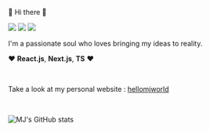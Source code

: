 👋 Hi there 👋
<p>
  <a href="https://www.linkedin.com/in/mijeongwon/" target="_blank"><img src="https://img.shields.io/badge/LinkedIn-0A66C2?style=flat-square&logo=LinkedIn&logoColor=white"/></a>
  <a href="https://medium.com/@ffan0811" target="_blank"><img src="https://img.shields.io/badge/Medium-000000?style=flat-square&logo=Medium&logoColor=white"/></a>
  <a href="https://www.instagram.com/yay_jeongy/" target="_blank"><img src="https://img.shields.io/badge/Instagram-CB3F7C?style=flat-square&logo=Instagram&logoColor=white"/></a>
</p>

<p>
I'm a passionate soul who loves bringing my ideas to reality.
</p>

❤️ **React.js**, **Next.js**, **TS** ❤️

<br>

Take a look at my personal website : [hellomjworld](https://hellomjworld.com/)

<br>

![MJ's GitHub stats](https://github-readme-stats.vercel.app/api?username=ffan0811&show_icons=true&theme=react&count_private=true)

<!--
**ffan0811/ffan0811** is a ✨ _special_ ✨ repository because its `README.md` (this file) appears on your GitHub profile.

Here are some ideas to get you started:

- 🔭 I’m currently working on ...
- 🌱 I’m currently learning ...
- 👯 I’m looking to collaborate on ...
- 🤔 I’m looking for help with ...
- 💬 Ask me about ...
- 📫 How to reach me: ...
- 😄 Pronouns: ...
- ⚡ Fun fact: ...
-->

